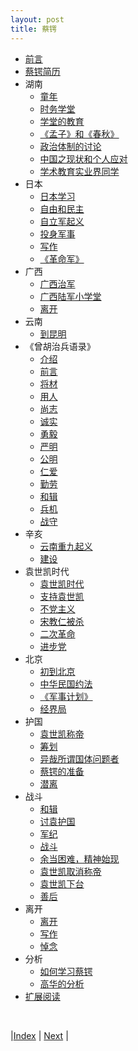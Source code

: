 ```yaml
---
layout: post
title: 蔡锷
---
```


* [前言](0-3-preface)
* [蔡锷简历](0-4-intro)
* 湖南
    * [童年](1-1-home)
    * [时务学堂](1-3-school)
    * [学堂的教育](1-5-learn)
    * [《孟子》和《春秋》](1-6-chunqiu)
    * [政治体制的讨论](1-7-politic)
    * [中国之现状和个人应对](1-8-method)
    * [学术教育实业界同学](1-9-student)
* 日本
    * [日本学习](3-1-japan)
    * [自由和民主](3-3-freedom)
    * [自立军起义](3-4-zili)
    * [投身军事](3-5-military)
    * [写作](3-7-write)
    * [《革命军》](3-8-gemjun)
* 广西
    * [广西治军](5-0-guangxi)
    * [广西陆军小学堂](5-1-edu)
    * [离开](5-3-leave)
* 云南
    * [到昆明](6-1-yunnan)
* 《曾胡治兵语录》
    * [介绍](6-3-0-zenghu)
    * [前言](6-3-1-preface)
    * [将材](6-3-3-jiangcai)
    * [用人](6-3-5-yongren)
    * [尚志](6-3-7-shangzhi)
    * [诚实](6-3-9-chenshi)
    * [勇毅](6-3-11-yongyi)
    * [严明](6-3-13-yanmin)
    * [公明](6-3-15-gongming)
    * [仁爱](6-3-17-renai)
    * [勤劳](6-3-19-qingnao)
    * [和辑](6-3-21-heji)
    * [兵机](6-3-23-bingji)
    * [战守](6-3-25-zhanshou)
* 辛亥
    * [云南重九起义](7-1-xinhai)
    * [建设](7-3-yunnan)
* 袁世凯时代
    * [袁世凯时代](8-1-jianguo)
    * [支持袁世凯](8-2-foryuan)
    * [不党主义](8-3-noparty)
    * [宋教仁被杀](9-3-songan)
    * [二次革命](9-4-erci)
    * [进步党](9-5-jinbu)
* 北京
    * [初到北京](11-1-beijing)
    * [中华民国约法](11-2-politics)
    * [《军事计划》](11-3-military)
    * [经界局](11-5-eco)
* 护国
    * [袁世凯称帝](13-1-huguo)
    * [筹划](13-3-plan)
    * [异哉所谓国体问题者](13-4-yizai)
    * [蔡锷的准备](13-5-prepare)
    * [潜离](13-6-run)
* 战斗
    * [和辑](13-7-he)
    * [讨袁护国](13-7-prewar)
    * [军纪](13-8-law)
    * [战斗](13-9-war)
    * [余当困难，精神始现](13-10-write)
    * [袁世凯取消称帝](13-11-politic)
    * [袁世凯下台](13-12-down)
    * [善后](13-13-shanhou)
* 离开
    * [离开](15-1-leave)
    * [写作](15-3-write)
    * [悼念](17-1-aidao)
* 分析
    * [如何学习蔡锷](17-5-learn)
    * [高华的分析](19-gaohua)
* [扩展阅读](21-refer)

<br/>

|[Index](../) | [Next](0-3-preface) |
